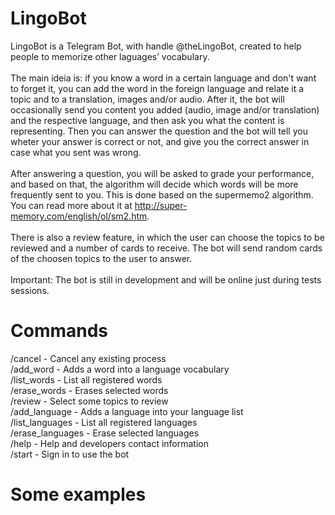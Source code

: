# LingoBot
LingoBot is a Telegram Bot, with handle @theLingoBot, created to help people to memorize other laguages’ vocabulary.<br />
<br />
The main ideia is: if you know a word in a certain language and don't want to forget it, you can add the word in the foreign language and relate it a topic and to a translation, images and/or audio. After it, the bot will occasionally send you content you added (audio, image and/or translation) and the respective language, and then ask you what the content is representing. Then you can answer the question and the bot will tell you wheter your answer is correct or not, and give you the correct answer in case what you sent was wrong. <br />
<br />
After answering a question, you will be asked to grade your performance, and based on that, the algorithm will decide which words will be more frequently sent to you. This is done based on the supermemo2 algorithm. You can read more about it at http://super-memory.com/english/ol/sm2.htm. <br />
<br />
There is also a review feature, in which the user can choose the topics to be reviewed and a number of cards to receive. The bot will send random cards of the choosen topics to the user to answer. <br />
<br />
Important: The bot is still in development and will be online just during tests sessions.

# Commands
/cancel - Cancel any existing process <br />
/add_word - Adds a word into a language vocabulary <br />
/list_words - List all registered words <br />
/erase_words - Erases selected words <br />
/review - Select some topics to review <br />
/add_language - Adds a language into your language list <br />
/list_languages - List all registered languages <br />
/erase_languages - Erase selected languages <br />
/help - Help and developers contact information <br />
/start - Sign in to use the bot

# Some examples
